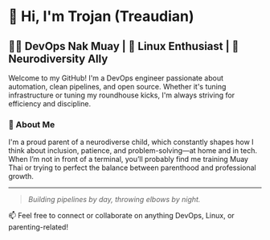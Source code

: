 # 👋 Hi, I'm Trojan (Treaudian)

## 🔧🥊  DevOps Nak Muay | 🐧 Linux Enthusiast | 🧠 Neurodiversity Ally

Welcome to my GitHub! I'm a DevOps engineer passionate about automation, clean pipelines, and open source. Whether it's tuning infrastructure or tuning my roundhouse kicks, I'm always striving for efficiency and discipline.

### 🧠 About Me
I'm a proud parent of a neurodiverse child, which constantly shapes how I think about inclusion, patience, and problem-solving—at home and in tech.  
When I’m not in front of a terminal, you’ll probably find me training Muay Thai or trying to perfect the balance between parenthood and professional growth.

---

> _Building pipelines by day, throwing elbows by night._

📫 Feel free to connect or collaborate on anything DevOps, Linux, or parenting-related!
